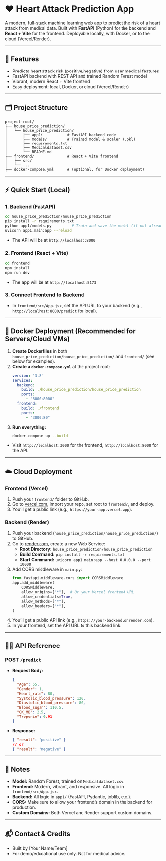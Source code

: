 # ❤️ Heart Attack Prediction App

A modern, full-stack machine learning web app to predict the risk of a heart attack from medical data. Built with **FastAPI** (Python) for the backend and **React + Vite** for the frontend. Deployable locally, with Docker, or to the cloud (Vercel/Render).

---

## 🚀 Features
- Predicts heart attack risk (positive/negative) from user medical features
- FastAPI backend with REST API and trained Random Forest model
- Vibrant, modern React + Vite frontend
- Easy deployment: local, Docker, or cloud (Vercel/Render)

---

## 🗂️ Project Structure
```
project-root/
├── house_price_prediction/
│   └── house_price_prediction/
│       ├── app1/           # FastAPI backend code
│       ├── models/         # Trained model & scaler (.pkl)
│       ├── requirements.txt
│       ├── Medicaldataset.csv
│       └── README.md
├── frontend/               # React + Vite frontend
│   ├── src/
│   └── ...
├── docker-compose.yml      # (optional, for Docker deployment)
```

---

## ⚡ Quick Start (Local)

### 1. **Backend (FastAPI)**
```bash
cd house_price_prediction/house_price_prediction
pip install -r requirements.txt
python app1/models.py         # Train and save the model (if not already done)
uvicorn app1.main:app --reload
```
- The API will be at `http://localhost:8000`

### 2. **Frontend (React + Vite)**
```bash
cd frontend
npm install
npm run dev
```
- The app will be at `http://localhost:5173`

### 3. **Connect Frontend to Backend**
- In `frontend/src/App.jsx`, set the API URL to your backend (e.g., `http://localhost:8000/predict` for local).

---

## 🐳 Docker Deployment (Recommended for Servers/Cloud VMs)

1. **Create Dockerfiles** in both `house_price_prediction/house_price_prediction/` and `frontend/` (see below for examples).
2. **Create a `docker-compose.yml`** at the project root:
   ```yaml
   version: '3.8'
   services:
     backend:
       build: ./house_price_prediction/house_price_prediction
       ports:
         - "8000:8000"
     frontend:
       build: ./frontend
       ports:
         - "3000:80"
   ```
3. **Run everything:**
   ```bash
   docker-compose up --build
   ```
- Visit `http://localhost:3000` for the frontend, `http://localhost:8000` for the API.

---

## ☁️ Cloud Deployment

### **Frontend (Vercel)**
1. Push your `frontend/` folder to GitHub.
2. Go to [vercel.com](https://vercel.com), import your repo, set root to `frontend/`, and deploy.
3. You’ll get a public link (e.g., `https://your-app.vercel.app`).

### **Backend (Render)**
1. Push your backend (`house_price_prediction/house_price_prediction/`) to GitHub.
2. Go to [render.com](https://render.com), create a new Web Service:
   - **Root Directory:** `house_price_prediction/house_price_prediction`
   - **Build Command:** `pip install -r requirements.txt`
   - **Start Command:** `uvicorn app1.main:app --host 0.0.0.0 --port 10000`
3. Add CORS middleware in `main.py`:
   ```python
   from fastapi.middleware.cors import CORSMiddleware
   app.add_middleware(
       CORSMiddleware,
       allow_origins=["*"],  # Or your Vercel frontend URL
       allow_credentials=True,
       allow_methods=["*"],
       allow_headers=["*"],
   )
   ```
4. You’ll get a public API link (e.g., `https://your-backend.onrender.com`).
5. In your frontend, set the API URL to this backend link.

---

## 🧑‍💻 API Reference

### **POST `/predict`**
- **Request Body:**
  ```json
  {
    "Age": 55,
    "Gender": 1,
    "Heart_rate": 80,
    "Systolic_blood_pressure": 120,
    "Diastolic_blood_pressure": 80,
    "Blood_sugar": 110.5,
    "CK_MB": 2.5,
    "Troponin": 0.01
  }
  ```
- **Response:**
  ```json
  { "result": "positive" }
  // or
  { "result": "negative" }
  ```

---

## 📝 Notes
- **Model:** Random Forest, trained on `Medicaldataset.csv`.
- **Frontend:** Modern, vibrant, and responsive. All logic in `frontend/src/App.jsx`.
- **Backend:** All logic in `app1/` (FastAPI, Pydantic, joblib, etc.).
- **CORS:** Make sure to allow your frontend’s domain in the backend for production.
- **Custom Domains:** Both Vercel and Render support custom domains.

---

## 📬 Contact & Credits
- Built by [Your Name/Team]
- For demo/educational use only. Not for medical advice.